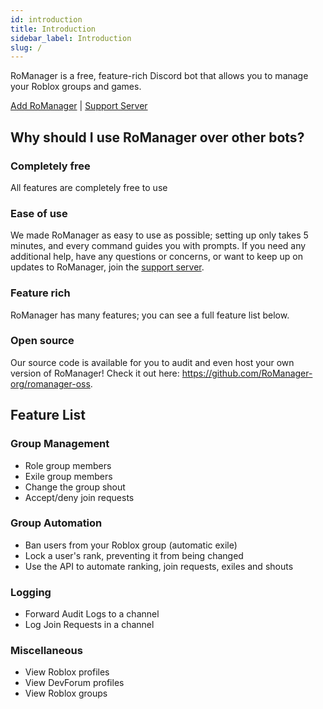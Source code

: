 ```yaml
---
id: introduction
title: Introduction
sidebar_label: Introduction
slug: /
---
```


RoManager is a free, feature-rich Discord bot that allows you to manage your Roblox groups and games.

[Add RoManager](https://discord.com/oauth2/authorize?client_id=738035113815834746&permissions=540142656&scope=bot%20applications.commands) | [Support Server](https://romanager.bot/discord)

## Why should I use RoManager over other bots?

### Completely free

All features are completely free to use

### Ease of use

We made RoManager as easy to use as possible; setting up only takes 5 minutes, and every command guides you with prompts. If you need any additional help, have any questions or concerns, or want to keep up on updates to RoManager, join the [support server](https://romanager.bot/discord).

### Feature rich

RoManager has many features; you can see a full feature list below.

### Open source

Our source code is available for you to audit and even host your own version of RoManager! Check it out here: https://github.com/RoManager-org/romanager-oss.

## Feature List

### Group Management

- Role group members
- Exile group members
- Change the group shout
- Accept/deny join requests

### Group Automation

- Ban users from your Roblox group (automatic exile)
- Lock a user's rank, preventing it from being changed
- Use the API to automate ranking, join requests, exiles and shouts

### Logging

- Forward Audit Logs to a channel
- Log Join Requests in a channel

### Miscellaneous

- View Roblox profiles
- View DevForum profiles
- View Roblox groups
